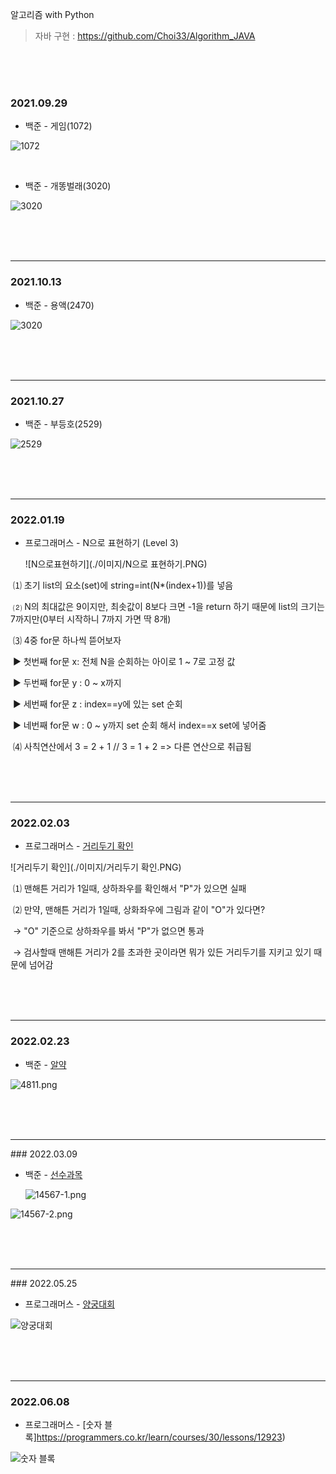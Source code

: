 알고리즘 with Python

> 자바 구현 : https://github.com/Choi33/Algorithm_JAVA
<br>
<br>
<br>

### 2021.09.29

- 백준 - 게임(1072)

![1072](./이미지/1072.PNG)

<br>

- 백준 - 개똥벌래(3020)

![3020](./이미지/3020.jpg)

<br>

<br>

<br>

<hr>

### 2021.10.13


- 백준 - 용액(2470) 

![3020](./이미지/2470.png)

<br>

<br>

<br>

<hr>

### 2021.10.27

- 백준 - 부등호(2529)

![2529](./이미지/2529.jpg)

<br>

<br>

<br>

<hr>

### 2022.01.19

- 프로그래머스 - N으로 표현하기 (Level 3)

  ![N으로표현하기](./이미지/N으로 표현하기.PNG)

​		⑴ 초기 list의 요소(set)에 string=int(N*(index+1))를 넣음

​		⑵ N의 최대값은 9이지만, 최솟값이 8보다 크면 -1을 return 하기 때문에 list의 크기는 7까지만(0부터 시작하니 7까지 가면 딱 8개)

​		⑶ 4중 for문 하나씩 뜯어보자

​			▶ 첫번째 for문 x: 전체 N을 순회하는 아이로 1 ~ 7로 고정 값

​			▶ 두번째 for문 y : 0 ~ x까지

​			▶ 세번째 for문 z : index==y에 있는 set 순회

​			▶ 네번째 for문 w : 0 ~ y까지 set 순회 해서 index==x set에 넣어줌

​		⑷ 사칙연산에서 3 = 2 + 1 // 3 = 1 + 2 => 다른 연산으로 취급됨

<br>

<br>

<br>

<hr>

### 2022.02.03

- 프로그래머스 - [거리두기 확인](https://programmers.co.kr/learn/courses/30/lessons/81302)

![거리두기 확인](./이미지/거리두기 확인.PNG)

​	⑴ 맨해튼 거리가 1일때, 상하좌우를 확인해서 "P"가 있으면 실패

​	⑵ 만약, 맨해튼 거리가 1일때, 상화좌우에 그림과 같이 "O"가 있다면?

​		→ "O" 기준으로 상하좌우를 봐서 "P"가 없으면 통과

​		→ 검사할때 맨해튼 거리가 2를 초과한 곳이라면 뭐가 있든 거리두기를 지키고 있기 때문에 넘어감

<br>

<br>

<br>

<hr>

### 2022.02.23


- 백준 - [알약](https://www.acmicpc.net/problem/4811)

![4811.png](./이미지/4811.PNG)

<br>

<br>

<br>

<hr>
### 2022.03.09

- 백준 - [선수과목](https://www.acmicpc.net/problem/14567)

  ![14567-1.png](./이미지/14567-1.PNG)

  

![14567-2.png](./이미지/14567-2.PNG)

<br>

<br>

<br>

<hr>
### 2022.05.25


- 프로그래머스 - [양궁대회](https://programmers.co.kr/learn/courses/30/lessons/92342)

![양궁대회](./이미지/양궁대회.PNG)

<br>

<br>

<br>

<hr>

### 2022.06.08

- 프로그래머스 - [숫자 블록]https://programmers.co.kr/learn/courses/30/lessons/12923)

![숫자 블록](./이미지/숫자블록.png)
